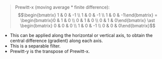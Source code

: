 > Prewitt-x (moving average $\ast$ finite difference): $$\begin{bmatrix} 1 & 0 & -1 \\ 1 & 0 & -1 \\ 1 & 0 & -1\end{bmatrix} = \begin{bmatrix}0 & 1 & 0 \\ 0 & 1 & 0 \\ 0 & 1 & 0\end{bmatrix} \ast \begin{bmatrix} 0 & 0 & 0 \\ 1 & 0 & -1 \\ 0 & 0 & 0\end{bmatrix}$$

- This can be applied along the horizontal or vertical axis, to obtain the central difference (gradient) along each axis.
- This is a separable filter.
- Prewitt-y is the transpose of Prewitt-x.